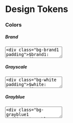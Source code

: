 # Design Tokens

### Colors

##### Brand

<textarea code-editor="mixed" code-result-size="470">
<div class="bg-brand1 padding">$brand1: #000000</div>
<div class="bg-brand2 padding">$brand2: #808080</div>
<div class="bg-brand3 padding">$brand3: #B3B3B3</div>
<div class="bg-brand4 padding">$brand4: #CCCCCC</div>
<div class="bg-brand5 padding">$brand5: #EDEDED</div>
<div class="bg-brand6 padding">$brand6: #F7F7F7</div>
<div class="bg-brand7 padding">$brand7: #FAFAFA</div>
<div class="bg-brand8 padding">$brand8: #FAFAFA</div>
<div class="bg-brand9 padding">$brand9: #FAFAFA</div>
</textarea>

##### Grayscale

<textarea code-editor="mixed" code-result-size="560">
<div class="bg-white padding">$white: #FFFFFF</div>
<div class="bg-gray1 padding">$gray1: #FAFAFA</div>
<div class="bg-gray2 padding">$gray2: #F7F7F7</div>
<div class="bg-gray3 padding">$gray3: #EDEDED</div>
<div class="bg-gray4 padding">$gray4: #CCCCCC</div>
<div class="bg-gray5 padding">$gray5: #B3B3B3</div>
<div class="bg-gray6 padding">$gray6: #808080</div>
<div class="bg-gray7 padding">$gray7: #383838</div>
<div class="bg-gray8 padding">$gray8: #262626</div>
<div class="bg-gray9 padding">$gray9: #1A1A1A</div>
<div class="bg-black padding">$black: #000000</div>
</textarea>

##### Grayblue

<textarea code-editor="mixed" code-result-size="470">
<div class="bg-grayblue1 padding">$grayblue1: #F6F7F9</div>
<div class="bg-grayblue2 padding">$grayblue2: #F0F1F5</div>
<div class="bg-grayblue3 padding">$grayblue3: #EAECF1</div>
<div class="bg-grayblue4 padding">$grayblue4: #C2C9D6</div>
<div class="bg-grayblue5 padding">$grayblue5: #A3ADC2</div>
<div class="bg-grayblue6 padding">$grayblue6: #8592AD</div>
<div class="bg-grayblue7 padding">$grayblue7: #47536B</div>
<div class="bg-grayblue8 padding">$grayblue8: #29303D</div>
<div class="bg-grayblue9 padding">$grayblue9: #1F242E</div>
</textarea>